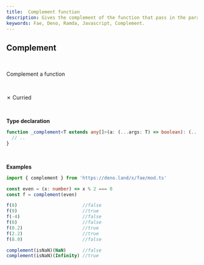 ```yaml
---
title:  Complement function
description: Gives the complement of the function that pass in the parameter.
keywords: Fae, Deno, Ramda, Javascript, Complement. 
---
```

## Complement 
<br>

Complement a function

<br>

&cross; Curried

<br>

**Type declaration**

```typescript
function _complement<T extends any[]>(a: (...args: T) => boolean): (...args: T) => boolean {
  // ..
}
```
<br>

**Examples**
```typescript
import { complement } from 'https://deno.land/x/fae/mod.ts'

const even = (x: number) => x % 2 === 0
const f = complement(even)

f(8)                        //false
f(9)                        //true
f(-4)                       //false
f(0)                        //false
f(0.2)                      //true
f(2.2)                      //true
f(8.0)                      //false

complement(isNaN)(NaN)      //false
complement(isNaN)(Infinity) //true
```
